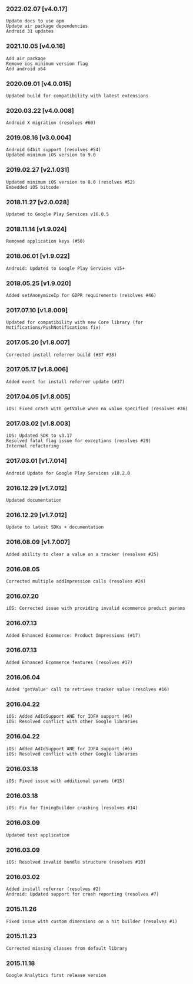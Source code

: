 ### 2022.02.07 [v4.0.17]

```
Update docs to use apm
Update air package dependencies
Android 31 updates
```

### 2021.10.05 [v4.0.16]

```
Add air package
Remove ios minimum version flag
Add android x64
```



### 2020.09.01 [v4.0.015]

```
Updated build for compatibility with latest extensions
```


### 2020.03.22 [v4.0.008]

```
Android X migration (resolves #60)
```


### 2019.08.16 [v3.0.004]

```
Android 64bit support (resolves #54)
Updated minimum iOS version to 9.0 
```


### 2019.02.27 [v2.1.031]

```
Updated minimum iOS version to 8.0 (resolves #52)
Embedded iOS bitcode
```


### 2018.11.27 [v2.0.028]

```
Updated to Google Play Services v16.0.5
```


### 2018.11.14 [v1.9.024]

```
Removed application keys (#50)
```


### 2018.06.01 [v1.9.022]

```
Android: Updated to Google Play Services v15+
```


### 2018.05.25 [v1.9.020]

```
Added setAnonymizeIp for GDPR requirements (resolves #46)
```


### 2017.07.10 [v1.8.009]

```
Updated for compatibility with new Core library (for Notifications/PushNotifications fix)
```


### 2017.05.20 [v1.8.007]

```
Corrected install referrer build (#37 #38)
```


### 2017.05.17 [v1.8.006]

```
Added event for install referrer update (#37)
```


### 2017.04.05 [v1.8.005]

```
iOS: Fixed crash with getValue when no value specified (resolves #36)
```


### 2017.03.02 [v1.8.003]

```
iOS: Updated SDK to v3.17
Resolved fatal flag issue for exceptions (resolves #29)
Internal refactoring
```


### 2017.03.01 [v1.7.014]

```
Android Update for Google Play Services v10.2.0
```


### 2016.12.29 [v1.7.012]

```
Updated documentation
```


### 2016.12.29 [v1.7.012]

```
Update to latest SDKs + documentation
```


### 2016.08.09 [v1.7.007]

```
Added ability to clear a value on a tracker (resolves #25)
```


###  2016.08.05

```
Corrected multiple addImpression calls (resolves #24)
```


###  2016.07.20

```
iOS: Corrected issue with providing invalid ecommerce product params
```


###  2016.07.13

```
Added Enhanced Ecommerce: Product Impressions (#17)
```


###  2016.07.13

```
Added Enhanced Ecommerce features (resolves #17)
```


### 2016.06.04

```
Added 'getValue' call to retrieve tracker value (resolves #16)
```


### 2016.04.22

```
iOS: Added AdIdSupport ANE for IDFA support (#6)
iOS: Resolved conflict with other Google libraries
```


### 2016.04.22

```
iOS: Added AdIdSupport ANE for IDFA support (#6)
iOS: Resolved conflict with other Google libraries
```


### 2016.03.18

```
iOS: Fixed issue with additional params (#15)
```


### 2016.03.18

```
iOS: Fix for TimingBuilder crashing (resolves #14)
```


### 2016.03.09

```
Updated test application
```


### 2016.03.09

```
iOS: Resolved invalid bundle structure (resolves #10)
```


### 2016.03.02

```
Added install referrer (resolves #2)
Android: Updated support for crash reporting (resolves #7)
```


### 2015.11.26

```
Fixed issue with custom dimensions on a hit builder (resolves #1)
```


### 2015.11.23

```
Corrected missing classes from default library
```


### 2015.11.18

```
Google Analytics first release version
```
